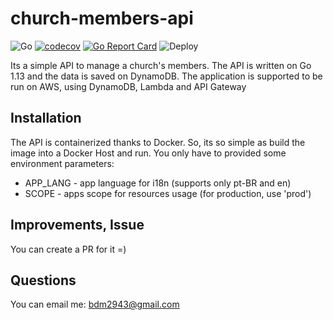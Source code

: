 # church-members-api

![Go](https://github.com/BrunoDM2943/church-members-api/workflows/Go/badge.svg)
[![codecov](https://codecov.io/gh/BrunoDM2943/church-members-api/branch/master/graph/badge.svg)](https://codecov.io/gh/BrunoDM2943/church-members-api)  [![Go Report Card](https://goreportcard.com/badge/github.com/BrunoDM2943/church-members-api?style=flat-square)](https://goreportcard.com/report/github.com/BrunoDM2943/church-members-api)
![Deploy](https://github.com/BrunoDM2943/church-members-api/workflows/Deploy/badge.svg)


Its a simple API to manage a church's members. The API is written on Go 1.13 and the data is saved on DynamoDB. The application is supported to be run on AWS, using DynamoDB, Lambda and API Gateway

## Installation

The API is containerized thanks to Docker. So, its so simple as build the image into a Docker Host and run. You only have to provided some environment parameters:

- APP_LANG - app language for i18n (supports only pt-BR and en)
- SCOPE - apps scope for resources usage (for production, use 'prod')

## Improvements, Issue

You can create a PR for it =) 

## Questions

You can email me: bdm2943@gmail.com
